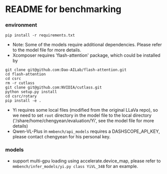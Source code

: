 # README for benchmarking

### environment

```
pip install -r requirements.txt
```

- Note: Some of the models require additional dependencies. Please refer to the model file for more details.
- Xcomposer requires 'flash-attention' package, which could be installed by 
```[python]
git clone git@github.com:Dao-AILab/flash-attention.git
cd flash-attention
cd csrc 
rm -r cutlass
git clone git@github.com:NVIDIA/cutlass.git
python setup.py install
cd csrc/rotary
pip install -e .
```
- Yi requires some local files (modified from the original LLaVa repo), so we need to set ```root``` directory in the model file to the local directory ('/share/home/chengyean/evaluation/Yi', see the model file for more details)
- Qwen-VL-Plus in ```mmbench/api_models``` requires a DASHSCOPE_API_KEY, please contact chengyean for his personal key.

### models

- support multi-gpu loading using accelerate.device_map, please refer to ```mmbench/infer_models/yi.py class YiVL_34B``` for an example.